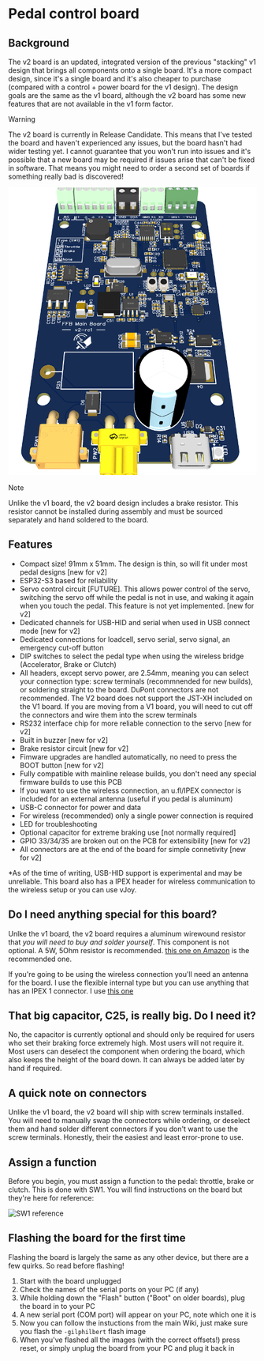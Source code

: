 # Pedal control board

## Background
The v2 board is an updated, integrated version of the previous "stacking" v1 design that brings all components onto a single board. It's a more compact design, since it's a single board and it's also cheaper to purchase (compared with a control + power board for the v1 design). The design goals are the same as the v1 board, although the v2 board has some new features that are not available in the v1 form factor.

 > [!WARNING]
 > The v2 board is currently in Release Candidate. This means that I've tested the board and haven't experienced any issues, but the board hasn't had wider testing yet. I cannot guarantee that you won't run into issues and it's possible that a new board may be required if issues arise that can't be fixed in software. That means you might need to order a second set of boards if something really bad is discovered!

 ![3D Image](3drender.png)

 > [!NOTE]
 > Unlike the v1 board, the v2 board design includes a brake resistor. This resistor cannot be installed during assembly and must be sourced separately and hand soldered to the board.

## Features
- Compact size! 91mm x 51mm. The design is thin, so will fit under most pedal designs [new for v2]
- ESP32-S3 based for reliability
- Servo control circuit [FUTURE]. This allows power control of the servo, switching the servo off while the pedal is not in use, and waking it again when you touch the pedal. This feature is not yet implemented. [new for v2]
- Dedicated channels for USB-HID and serial when used in USB connect mode [new for v2]
- Dedicated connections for loadcell, servo serial, servo signal, an emergency cut-off button
- DIP switches to select the pedal type when using the wireless bridge (Accelerator, Brake or Clutch)
- All headers, except servo power, are 2.54mm, meaning you can select your connection type: screw terminals (recommnended for new builds), or soldering straight to the board. DuPont connectors are not recommended. The V2 board does not support the JST-XH included on the V1 board. If you are moving from a V1 board, you will need to cut off the connectors and wire them into the screw terminals
- RS232 interface chip for more reliable connection to the servo [new for v2]
- Built in buzzer [new for v2]
- Brake resistor circuit [new for v2]
- Fimware upgrades are handled automatically, no need to press the BOOT button [new for v2]
- Fully compatible with mainline release builds, you don't need any special firmware builds to use this PCB
- If you want to use the wireless connection, an u.fl/IPEX connector is included for an external antenna (useful if you pedal is aluminum)
- USB-C connector for power and data
- For wireless (recommended) only a single power connection is required
- LED for troubleshooting
- Optional capacitor for extreme braking use [not normally required]
- GPIO 33/34/35 are broken out on the PCB for extensibility [new for v2]
- All connectors are at the end of the board for simple connetivity [new for v2]

*As of the time of writing, USB-HID support is experimental and may be unreliable. This board also has a IPEX header for wireless communication to the wireless setup or you can use vJoy.

## Do I need anything special for this board?
Unlke the v1 board, the v2 board requires a aluminum wirewound resistor that *you will need to buy and solder yourself*. This component is not optional. A 5W, 5Ohm resistor is recommended. [this one on Amazon](https://www.amazon.com/dp/B07FF2QYFX?ref_=ppx_hzsearch_conn_dt_b_fed_asin_title_1) is the recommended one.

If you're going to be using the wireless connection you'll need an antenna for the board. I use the flexible internal type but you can use anything that has an IPEX 1 connector. I use [this one](https://www.amazon.com/Antenna-2-4GHz-Internal-Laptop-Module/dp/B0CQCBHMDS/ref=sr_1_3?sr=8-3)

## That big capacitor, C25, is really big. Do I need it?
No, the capacitor is currently optional and should only be required for users who set their braking force extremely high. Most users will not require it. Most users can deselect the component when ordering the board, which also keeps the height of the board down. It can always be added later by hand if required.

## A quick note on connectors
Unlike the v1 board, the v2 board will ship with screw terminals installed. You will need to manually swap the connectors while ordering, or deselect them and hand solder different connectors if you don't want to use the screw terminals. Honestly, their the easiest and least error-prone to use.

## Assign a function
Before you begin, you must assign a function to the pedal: throttle, brake or clutch. This is done with SW1. You will find instructions on the  board but they're here for reference:

![SW1 reference](../images/usage/setting-pedal-type.png)

## Flashing the board for the first time
Flashing the board is largely the same as any other device, but there are a few quirks. So read before flashing!
1. Start with the board unplugged
2. Check the names of the serial ports on your PC (if any)
3. While holding down the "Flash" button ("Boot" on older boards), plug the board in to your PC
4. A new serial port (COM port) will appear on your PC, note which one it is
5. Now you can follow the instuctions from the main Wiki, just make sure you flash the `-gilphilbert` flash image
6. When you've flashed all the images (with the correct offsets!) press reset, or simply unplug the board from your PC and plug it back in
